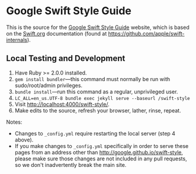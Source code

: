 # Google Swift Style Guide

This is the source for the
[Google Swift Style Guide](https://google.github.io/swift) website, which is
based on the [Swift.org](https://swift.org) documentation (found at
https://github.com/apple/swift-internals).

## Local Testing and Development

1. Have Ruby >= 2.0.0 installed.
2. `gem install bundler`—this command must normally be run with
   sudo/root/admin privileges.
3. `bundle install`—run this command as a regular, unprivileged user.
4. `LC_ALL=en_us.UTF-8 bundle exec jekyll serve --baseurl /swift-style`
5. Visit [http://localhost:4000/swift-style/](http://localhost:4000/swift-style/).
6. Make edits to the source, refresh your browser, lather, rinse, repeat.

Notes:

* Changes to `_config.yml` require restarting the local server (step 4
  above).
* If you make changes to `_config.yml` specifically in order to serve
  these pages from an address other than
  http://google.github.io/swift-style, please make sure those
  changes are not included in any pull requests, so we don't
  inadvertently break the main site.
